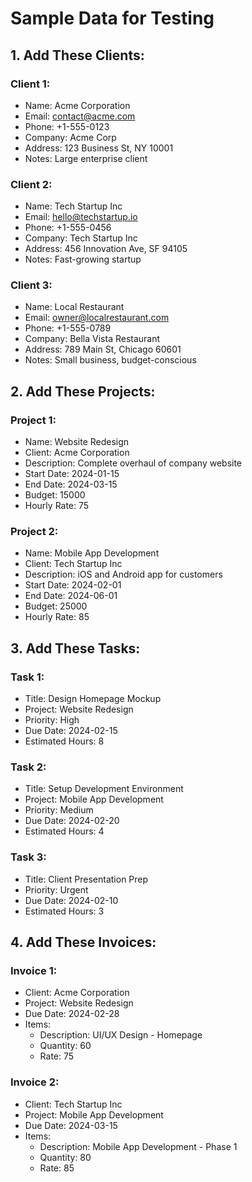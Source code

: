 # Sample Data for Testing

## 1. Add These Clients:

### Client 1:
- Name: Acme Corporation
- Email: contact@acme.com
- Phone: +1-555-0123
- Company: Acme Corp
- Address: 123 Business St, NY 10001
- Notes: Large enterprise client

### Client 2:
- Name: Tech Startup Inc
- Email: hello@techstartup.io
- Phone: +1-555-0456
- Company: Tech Startup Inc
- Address: 456 Innovation Ave, SF 94105
- Notes: Fast-growing startup

### Client 3:
- Name: Local Restaurant
- Email: owner@localrestaurant.com
- Phone: +1-555-0789
- Company: Bella Vista Restaurant
- Address: 789 Main St, Chicago 60601
- Notes: Small business, budget-conscious

## 2. Add These Projects:

### Project 1:
- Name: Website Redesign
- Client: Acme Corporation
- Description: Complete overhaul of company website
- Start Date: 2024-01-15
- End Date: 2024-03-15
- Budget: 15000
- Hourly Rate: 75

### Project 2:
- Name: Mobile App Development
- Client: Tech Startup Inc
- Description: iOS and Android app for customers
- Start Date: 2024-02-01
- End Date: 2024-06-01
- Budget: 25000
- Hourly Rate: 85

## 3. Add These Tasks:

### Task 1:
- Title: Design Homepage Mockup
- Project: Website Redesign
- Priority: High
- Due Date: 2024-02-15
- Estimated Hours: 8

### Task 2:
- Title: Setup Development Environment
- Project: Mobile App Development
- Priority: Medium
- Due Date: 2024-02-20
- Estimated Hours: 4

### Task 3:
- Title: Client Presentation Prep
- Priority: Urgent
- Due Date: 2024-02-10
- Estimated Hours: 3

## 4. Add These Invoices:

### Invoice 1:
- Client: Acme Corporation
- Project: Website Redesign
- Due Date: 2024-02-28
- Items:
  - Description: UI/UX Design - Homepage
  - Quantity: 60
  - Rate: 75

### Invoice 2:
- Client: Tech Startup Inc
- Project: Mobile App Development
- Due Date: 2024-03-15
- Items:
  - Description: Mobile App Development - Phase 1
  - Quantity: 80
  - Rate: 85